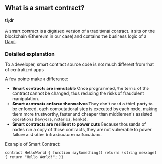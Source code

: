 ## What is a smart contract?
  
  
#### tl;dr
  
A smart contract is a digitized version of a traditional contract. It sits on the blockchain (Ethereum in our case) and contains the business logic of a [Dapp](Dapp.md ).
  
### Detailed explanation
  
  
To a developer, smart contract source code is not much different from that of centralized apps. 
  
A few points make a difference:
* **Smart contracts are immutable**
Once programmed, the terms of the contract cannot be changed, thus reducing the risks of fraudulent manipulation.
* **Smart contracts enforce themselves** 
They don't need a third-party to be enforced, each computational step is executed by each node, making them more trustworthy, faster and cheaper than middlemen's assisted operations (lawyers, notaries, banks).
* **Smart contracts are resilient to power cuts** 
Because thousands of nodes run a copy of those contracts, they are not vulnerable to power failure and other infrastructure malfunctions.
  
Example of Smart Contract:
```pragma
contract HelloWorld { function saySomething() returns (string message) { return "Hello World!"; }}
```
  